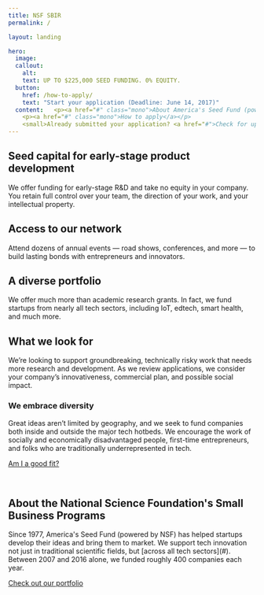 ```yaml
---
title: NSF SBIR
permalink: /

layout: landing

hero:
  image:
  callout:
    alt:
    text: UP TO $225,000 SEED FUNDING. 0% EQUITY.
  button:
    href: /how-to-apply/
    text: "Start your application (Deadline: June 14, 2017)"
  content:   <p><a href="#" class="mono">About America's Seed Fund (powered by NSF)</a></p>
    <p><a href="#" class="mono">How to apply</a></p>
    <small>Already submitted your application? <a href="#">Check for updates on FastLane</a>.</small>
---
```



<section class="usa-section usa-content section-intro">
<div class="usa-grid">
<div class="usa-width-one-third" markdown="1">
<h2 class="small-header">Seed capital for early-stage product development</h2>

</div>
<div class="usa-width-two-thirds" markdown="1">
We offer funding for early-stage R&D and take no equity in your company. You retain full control over your team, the direction of your work, and your intellectual property.
<h2 class="small-header">Access to our network</h2>
Attend dozens of annual events — road shows, conferences, and more — to build lasting bonds with entrepreneurs and innovators.
<h2 class="small-header">A diverse portfolio</h2>
We offer much more than academic research grants. In fact, we fund startups from nearly all tech sectors, including IoT, edtech, smart health, and much more.
</div>
</div></section>

<section class="usa-section usa-section-alt-bg usa-content section-goodfit">
  <div class="usa-grid">
    <div class="usa-width-one-third usa-content" markdown="1">
<h2 class="large-header">What we look for</h2>
</div>
<div class="usa-width-two-thirds usa-content" markdown="1">
We’re looking to support groundbreaking, technically risky work that needs more research and development. As we review applications, we consider your company’s innovativeness, commercial plan, and possible social impact.

<h3 class="small-header">We embrace diversity</h3>

Great ideas aren’t limited by geography, and we seek to fund companies both inside and outside the major tech hotbeds. We encourage the work of socially and economically disadvantaged people, first-time entrepreneurs, and folks who are traditionally underrepresented in tech.

[Am I a good fit?](#)
</div></div></section>


<section class="usa-section usa-content section-about">
<div class="usa-grid">
<div class="usa-width-one-third" markdown="1">
&nbsp;
</div>
<div class="usa-width-two-thirds" markdown="1">
<h2 class="large-header">About the National Science Foundation's Small Business Programs</h2>
Since 1977, America's Seed Fund (powered by NSF) has helped startups develop their ideas and bring them to market. We support tech innovation not just in traditional scientific fields, but [across all tech sectors](#). Between 2007 and 2016 alone, we funded roughly 400 companies each year.

<a href="#" class="usa-lead">Check out our portfolio</a>

</div>
</div>
</section>
